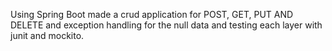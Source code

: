 Using Spring Boot made a crud application for POST, GET, PUT AND DELETE and exception handling for the null data and testing each layer with junit and mockito.

